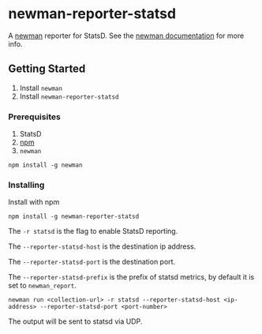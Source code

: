 # newman-reporter-statsd
A [newman](https://github.com/postmanlabs/newman) reporter for StatsD.  See the [newman documentation](https://www.getpostman.com/docs/postman/collection_runs/command_line_integration_with_newman) for more info.

## Getting Started

1. Install `newman`
2. Install `newman-reporter-statsd`

### Prerequisites

1. StatsD
2. [npm](https://www.npmjs.com/)
3. `newman`

```
npm install -g newman
```

### Installing

Install with npm

```
npm install -g newman-reporter-statsd
```

The `-r statsd` is the flag to enable StatsD reporting.

The `--reporter-statsd-host` is the destination ip address.

The `--reporter-statsd-port` is the destination port.

The `--reporter-statsd-prefix` is the prefix of statsd metrics, by default it is set to `newman_report`.

```
newman run <collection-url> -r statsd --reporter-statsd-host <ip-address> --reporter-statsd-port <port-number>
```

The output will be sent to statsd via UDP.
